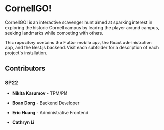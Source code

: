 # CornellGO!

CornellGO! is an interactive scavenger hunt aimed at sparking interest in exploring the historic Cornell campus by leading the player around campus, seeking landmarks while competing with others.

This repository contains the Flutter mobile app, the React administration app, and the Nest.js backend. Visit each subfolder for a description of each project's installation.
## Contributors

### SP22

- **Nikita Kasumov** - TPM/PM

- **Boao Dong** - Backend Developer

- **Eric Huang** - Administrative Frontend

- **Cathryn Li**
